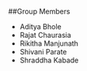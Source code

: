 ##Group Members

* Aditya Bhole 
* Rajat Chaurasia 
* Rikitha Manjunath 
* Shivani Parate 
* Shraddha Kabade 